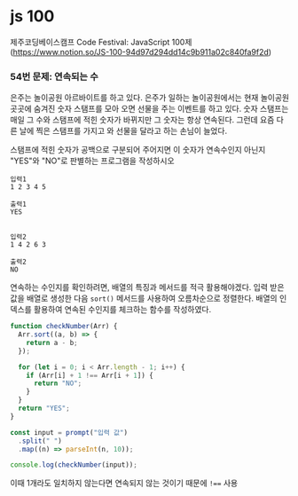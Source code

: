 # js 100

제주코딩베이스캠프 Code Festival: JavaScript 100제  
(https://www.notion.so/JS-100-94d97d294dd14c9b911a02c840fa9f2d)

### 54번 문제: 연속되는 수

은주는 놀이공원 아르바이트를 하고 있다. 은주가 일하는 놀이공원에서는 현재 놀이공원 곳곳에 숨겨진 숫자 스탬프를 모아 오면 선물을 주는 이벤트를 하고 있다. 숫자 스탬프는 매일 그 수와 스탬프에 적힌 숫자가 바뀌지만 그 숫자는 항상 연속된다.
그런데 요즘 다른 날에 찍은 스탬프를 가지고 와 선물을 달라고 하는 손님이 늘었다.

스탬프에 적힌 숫자가 공백으로 구분되어 주어지면 이 숫자가 연속수인지 아닌지 "YES"와 "NO"로 판별하는 프로그램을 작성하시오

```
입력1
1 2 3 4 5

출력1
YES


입력2
1 4 2 6 3

출력2
NO
```

연속하는 수인지를 확인하려면, 배열의 특징과 메서드를 적극 활용해야겠다.
입력 받은 값을 배열로 생성한 다음 `sort()` 메서드를 사용하여 오름차순으로 정렬한다.
배열의 인덱스를 활용하여 연속된 수인지를 체크하는 함수를 작성하였다.

```javascript
function checkNumber(Arr) {
  Arr.sort((a, b) => {
    return a - b;
  });

  for (let i = 0; i < Arr.length - 1; i++) {
    if (Arr[i] + 1 !== Arr[i + 1]) {
      return "NO";
    }
  }
  return "YES";
}

const input = prompt("입력 값")
  .split(" ")
  .map((n) => parseInt(n, 10));

console.log(checkNumber(input));
```

이때 1개라도 일치하지 않는다면 연속되지 않는 것이기 때문에 `!==` 사용
